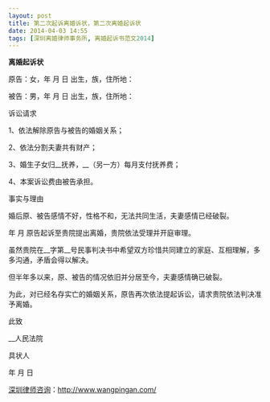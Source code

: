 ```yaml
---
layout: post
title: 第二次起诉离婚诉状，第二次离婚起诉状
date: 2014-04-03 14:55
tags: [深圳离婚律师事务所, 离婚起诉书范文2014]
---
```

<strong>离婚起诉状</strong>

原告：女，年 月 日 出生，族，住所地：

被告：男，年 月 日 出生，族，住所地：

诉讼请求

1、依法解除原告与被告的婚姻关系；

2、依法分割夫妻共有财产；

3、婚生子女归__抚养，__（另一方）每月支付抚养费；

4、本案诉讼费由被告承担。

事实与理由

婚后原、被告感情不好，性格不和，无法共同生活，夫妻感情已经破裂。

年 月 原告起诉至贵院提出离婚，贵院依法受理并开庭审理。

虽然贵院在__字第__号民事判决书中希望双方珍惜共同建立的家庭、互相理解，多多沟通，矛盾会得以解决。

但半年多以来，原、被告的情况依旧并分居至今，夫妻感情确已破裂。

为此，对已经名存实亡的婚姻关系，原告再次依法提起诉讼，请求贵院依法判决准予离婚。

此致

__人民法院

具状人

年 月 日

<a href="http://www.wangpingan.com/">深圳律师咨询</a>：<a href="http://www.wangpingan.com/">http://www.wangpingan.com/</a>


